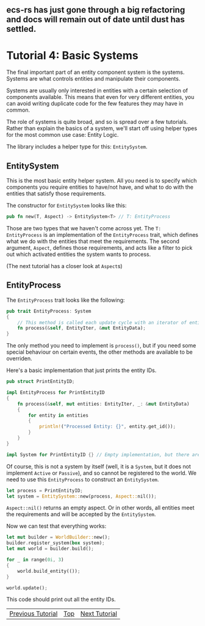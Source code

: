 ## ecs-rs has just gone through a big refactoring and docs will remain out of date until dust has settled.

Tutorial 4: Basic Systems
=========================
The final important part of an entity component system is the systems.
Systems are what controls entities and manipulate their components.

Systems are usually only interested in entities with a certain selection of
components available. This means that even for very different entities, you
can avoid writing duplicate code for the few features they may have in common.

The role of systems is quite broad, and so is spread over a few tutorials.
Rather than explain the basics of a system, we'll start off using helper types
for the most common use case: Entity Logic.

The library includes a helper type for this: `EntitySystem`.

## EntitySystem

This is the most basic entity helper system. All you need is to specify which
components you require entities to have/not have, and what to do with the
entities that satisfy those requirements.

The constructor for `EntitySystem` looks like this:
```rust
pub fn new(T, Aspect) -> EntitySystem<T> // T: EntityProcess
```
Those are two types that we haven't come across yet. The `T: EntityProcess`
is an implementation of the `EntityProcess` trait, which defines what we do
with the entities that meet the requirements. The second argument, `Aspect`,
defines those requirements, and acts like a filter to pick out which activated
entities the system wants to process.

(The next tutorial has a closer look at `Aspect`s)

## EntityProcess

The `EntityProcess` trait looks like the following:
```rust
pub trait EntityProcess: System
{
    // This method is called each update cycle with an iterator of entities that fulfill the requirements.
    fn process(&self, EntityIter, &mut EntityData);
}
```
The only method you need to implement is `process()`, but if you need some
special behaviour on certain events, the other methods are available to be
overriden.

Here's a basic implementation that just prints the entity IDs.
```rust
pub struct PrintEntityID;

impl EntityProcess for PrintEntityID
{
    fn process(&self, mut entities: EntityIter, _: &mut EntityData)
    {
        for entity in entities
        {
            println!("Processed Entity: {}", entity.get_id());
        }
    }
}

impl System for PrintEntityID {} // Empty implementation, but there are some methods that may be overriden.
```
Of course, this is not a system by itself (well, it is a `System`, but it does not implement `Active` or `Passive`), and so cannot be registered to the world. We need to use this `EntityProcess` to construct an `EntitySystem`.
```rust
let process = PrintEntityID;
let system = EntitySystem::new(process, Aspect::nil());
```
`Aspect::nil()` returns an empty aspect. Or in other words, all entities meet
the requirements and will be accepted by the `EntitySystem`.

Now we can test that everything works:
```rust
let mut builder = WorldBuilder::new();
builder.register_system(box system);
let mut world = builder.build();

for _ in range(0i, 3)
{
    world.build_entity(());
}

world.update();
```
This code should print out all the entity IDs.

<table style="width:100%">
<tr>
<td style="text-align:left"><a href="tutorial3.md">Previous Tutorial</a></td>
<td style="text-align:center"><a href="tutorials.md">Top</a></td>
<td style="text-align:right"><a href="tutorial5.md">Next Tutorial</a></td>
</tr>
</table>
